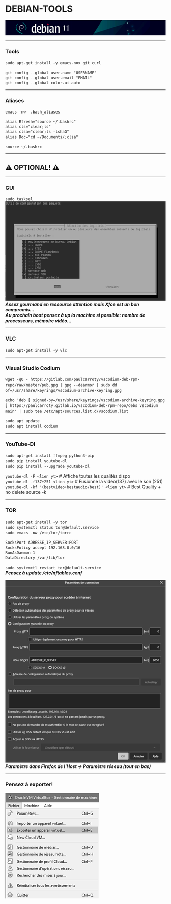 #   DEBIAN-TOOLS
![screenshot0](IMG/debian-logo.png)  
___

###  Tools
`sudo apt-get install -y emacs-nox git curl`

    git config --global user.name "USERNAME"
    git config --global user.email "EMAIL"
    git config --global color.ui auto
___


###  Aliases
`emacs -nw  .bash_aliases`

    alias Rfresh="source ~/.bashrc"
    alias cls="clear;ls"
    alias clsa="clear;ls -lshaG"
    alias Doc="cd ~/Documents/;clsa"
`source ~/.bashrc`
___

##  ⚠ OPTIONAL! ⚠
___
### GUI
`sudo tasksel`  
![screenshot00](IMG/08-debian-tools/00.png)  
***Assez gourmand en ressource attention mais Xfce est un bon compromis...***  
***Au prochain boot pensez à up la machine si possible: nombre de processeurs, mémoire vidéo...***
___

### VLC
`sudo apt-get install -y vlc`  
___

###  Visual Studio Codium
`wget -qO - https://gitlab.com/paulcarroty/vscodium-deb-rpm-repo/raw/master/pub.gpg | gpg --dearmor | sudo dd of=/usr/share/keyrings/vscodium-archive-keyring.gpg`  

`echo 'deb [ signed-by=/usr/share/keyrings/vscodium-archive-keyring.gpg ] https://paulcarroty.gitlab.io/vscodium-deb-rpm-repo/debs vscodium main' | sudo tee /etc/apt/sources.list.d/vscodium.list`  

`sudo apt update`  
`sudo apt install codium`  
___

###  YouTube-Dl
`sudo apt-get install ffmpeg python3-pip`  
`sudo pip install youtube-dl`  
`sudo pip install --upgrade youtube-dl`  

`youtube-dl -F <lien yt>` # Affiche toutes les qualités dispo  
`youtube-dl -f137+251 <lien yt>` # Fusionne la video(137) avec le son (251)  
`youtube-dl -kf '(bestvideo+bestaudio/best)' <lien yt>` # Best Quality + no delete source -k
___

###  TOR
`sudo apt-get install -y tor`  
`sudo systemctl status tor@default.service`  
`sudo emacs -nw /etc/tor/torrc`

    SocksPort ADRESSE_IP_SERVER:PORT
    SocksPolicy accept 192.168.0.0/16
    RunAsDaemon 1
    DataDirectory /var/lib/tor

`sudo systemctl restart tor@default.service`  
***Pensez à update /etc/nftables.conf***  

![screenshot01](IMG/08-debian-tools/01.png)  
***Paramètre dans Firefox de l'Host -> Paramètre réseau (tout en bas)***
___

###	Pensez à exporter!
![screenshot85](IMG/05-debian-install/85.png)